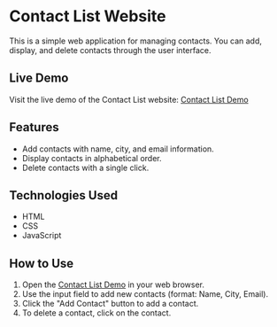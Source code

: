 # Contact List Website

This is a simple web application for managing contacts. You can add, display, and delete contacts through the user interface.

## Live Demo

Visit the live demo of the Contact List website: [Contact List Demo](https://nnifemi.github.io/contact-list/)

## Features

- Add contacts with name, city, and email information.
- Display contacts in alphabetical order.
- Delete contacts with a single click.

## Technologies Used

- HTML
- CSS
- JavaScript

## How to Use

1. Open the [Contact List Demo](https://nnifemi.github.io/contact-list/) in your web browser.
2. Use the input field to add new contacts (format: Name, City, Email).
3. Click the "Add Contact" button to add a contact.
4. To delete a contact, click on the contact.

